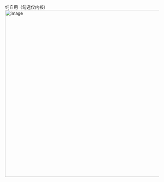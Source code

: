 纯自用（勾选仅内核）
<img width="727" height="547" alt="image" src="https://github.com/user-attachments/assets/26f9a607-3da3-4d07-9d42-8144ac0e77b5" />
